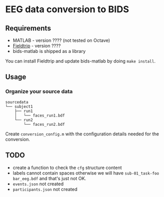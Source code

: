 # EEG data conversion to BIDS

## Requirements

- MATLAB - version ???? (not tested on Octave)
- [Fieldtrip](https://github.com/fieldtrip/fieldtrip.git) - version ????
- bids-matlab is shipped as a library

You can install Fieldtrip and update bids-matlab by doing `make install`.

## Usage

### Organize your source data

```
sourcedata
└── subject1
    ├── run1
    │   └── faces_run1.bdf
    └── run2
        └── faces_run2.bdf
```

Create `conversion_config.m` with the configuration details needed for the conversion.

## TODO

- create a function to check the `cfg` structure content
- labels cannot contain spaces otherwise we will have
  `sub-01_task-foo bar_eeg.bdf` and that's just not OK.
- `events.json` not created
- `participants.json` not created
